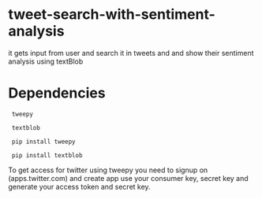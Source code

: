 # tweet-search-with-sentiment-analysis
  it gets input from user and search it in tweets and and show their sentiment analysis using textBlob
# Dependencies
     tweepy
    
     textblob
     
     pip install tweepy
     
     pip install textblob


To get access for twitter using tweepy you need to signup on (apps.twitter.com)
  and create app 
  use your consumer key, secret key and generate your access token and secret key.
    

